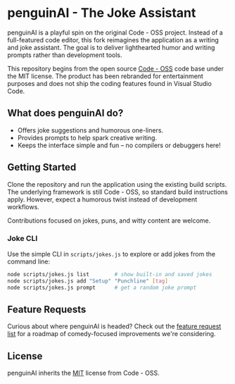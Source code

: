 # penguinAI - The Joke Assistant

penguinAI is a playful spin on the original Code - OSS project. Instead of a full-featured code editor, this fork reimagines the application as a writing and joke assistant. The goal is to deliver lighthearted humor and writing prompts rather than development tools.

This repository begins from the open source [Code - OSS](https://github.com/microsoft/vscode) code base under the MIT license. The product has been rebranded for entertainment purposes and does not ship the coding features found in Visual Studio Code.

## What does penguinAI do?

* Offers joke suggestions and humorous one-liners.
* Provides prompts to help spark creative writing.
* Keeps the interface simple and fun – no compilers or debuggers here!

## Getting Started

Clone the repository and run the application using the existing build scripts. The underlying framework is still Code - OSS, so standard build instructions apply. However, expect a humorous twist instead of development workflows.

Contributions focused on jokes, puns, and witty content are welcome.

### Joke CLI

Use the simple CLI in `scripts/jokes.js` to explore or add jokes from the
command line:

```bash
node scripts/jokes.js list        # show built-in and saved jokes
node scripts/jokes.js add "Setup" "Punchline" [tag]
node scripts/jokes.js prompt      # get a random joke prompt
```

## Feature Requests

Curious about where penguinAI is headed? Check out the
[feature request list](docs/FEATURE_REQUESTS.md) for a roadmap of comedy-focused
improvements we're considering.

## License

penguinAI inherits the [MIT](LICENSE.txt) license from Code - OSS.
